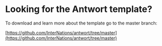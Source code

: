 # Looking for the Antwort template?

To download and learn more about the template go to the master branch:

[https://github.com/InterNations/antwort/tree/master](https://github.com/InterNations/antwort/tree/master)